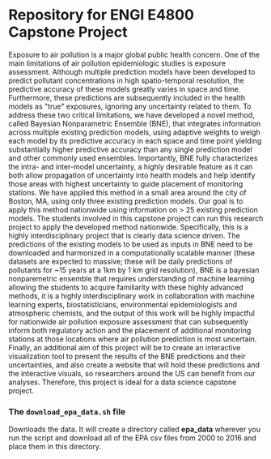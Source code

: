 # Repository for ENGI E4800 Capstone Project

Exposure to air pollution is a major global public health concern. One of the main limitations of air pollution epidemiologic studies is exposure assessment. Although multiple prediction models have been developed to predict pollutant concentrations in high spatio-temporal resolution, the predictive accuracy of these models greatly varies in space and time. Furthermore, these predictions are subsequently included in the health models as "true" exposures, ignoring any uncertainty related to them. To address these two critical limitations, we have developed a novel method, called Bayesian Nonparametric Ensemble (BNE), that integrates information across multiple existing prediction models, using adaptive weights to weigh each model by its predictive accuracy in each space and time point yielding substantially higher predictive accuracy than any single prediction model and other commonly used ensembles. Importantly, BNE fully characterizes the intra- and inter-model uncertainty, a highly desirable feature as it can both allow propagation of uncertainty into health models and help identify those areas with highest uncertainty to guide placement of monitoring stations. We have applied this method in a small area around the city of Boston, MA, using only three existing prediction models. Our goal is to apply this method nationwide using information on > 25 existing prediction models. The students involved in this capstone project can run this research project to apply the developed method nationwide. Specifically, this is a highly interdisciplinary project that is clearly data science driven. The predictions of the existing models to be used as inputs in BNE need to be downloaded and harmonized in a computationally scalable manner (these datasets are expected to massive; these will be daily predictions of pollutants for ~15 years at a 1km by 1 km grid resolution), BNE is a bayesian nonparemetric ensemble that requires understanding of machine learning allowing the students to acquire familiarity with these highly advanced methods, it is a highly interdisciplinary work in collaboration with machine learning experts, biostatisticians, environmental epidemiologists and atmospheric chemists, and the output of this work will be highly impactful for nationwide air pollution exposure assessment that can subsequently inform both regulatory action and the placement of additional monitoring stations at those locations where air pollution prediction is most uncertain. Finally, an additional aim of this project will be to create an interactive visualization tool to present the results of the BNE predictions and their uncertainties, and also create a website that will hold these predictions and the interactive visuals, so researchers around the US can benefit from our analyses. Therefore, this project is ideal for a data science capstone project.

### The `download_epa_data.sh` file

Downloads the data. It will create a directory called **epa_data** wherever you run the script and download all of the EPA csv files from 2000 to 2016 and place them in this directory.

